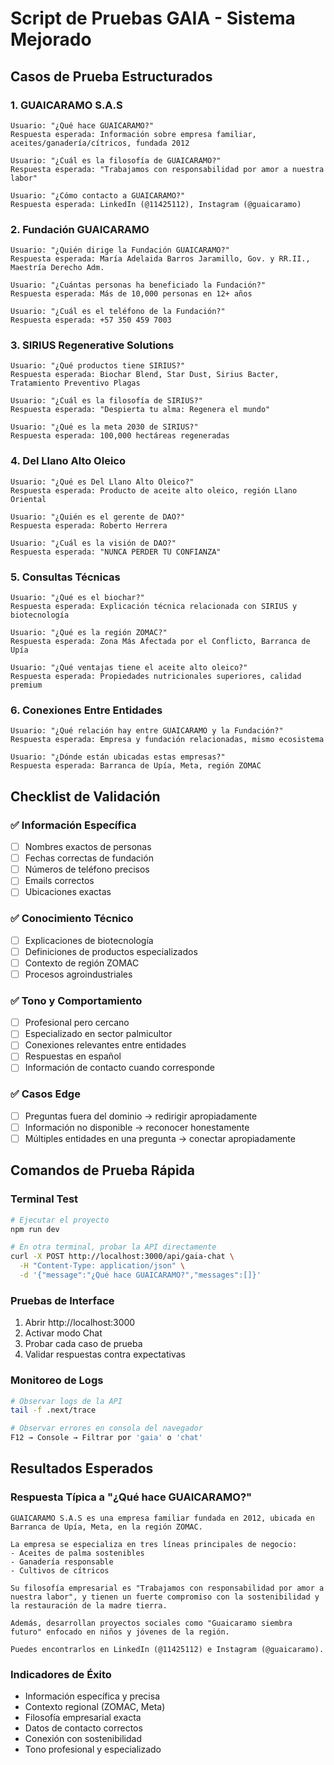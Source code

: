 # Script de Pruebas GAIA - Sistema Mejorado

## Casos de Prueba Estructurados

### 1. GUAICARAMO S.A.S
```
Usuario: "¿Qué hace GUAICARAMO?"
Respuesta esperada: Información sobre empresa familiar, aceites/ganadería/cítricos, fundada 2012

Usuario: "¿Cuál es la filosofía de GUAICARAMO?"
Respuesta esperada: "Trabajamos con responsabilidad por amor a nuestra labor"

Usuario: "¿Cómo contacto a GUAICARAMO?"
Respuesta esperada: LinkedIn (@11425112), Instagram (@guaicaramo)
```

### 2. Fundación GUAICARAMO
```
Usuario: "¿Quién dirige la Fundación GUAICARAMO?"
Respuesta esperada: María Adelaida Barros Jaramillo, Gov. y RR.II., Maestría Derecho Adm.

Usuario: "¿Cuántas personas ha beneficiado la Fundación?"
Respuesta esperada: Más de 10,000 personas en 12+ años

Usuario: "¿Cuál es el teléfono de la Fundación?"
Respuesta esperada: +57 350 459 7003
```

### 3. SIRIUS Regenerative Solutions
```
Usuario: "¿Qué productos tiene SIRIUS?"
Respuesta esperada: Biochar Blend, Star Dust, Sirius Bacter, Tratamiento Preventivo Plagas

Usuario: "¿Cuál es la filosofía de SIRIUS?"
Respuesta esperada: "Despierta tu alma: Regenera el mundo"

Usuario: "¿Qué es la meta 2030 de SIRIUS?"
Respuesta esperada: 100,000 hectáreas regeneradas
```

### 4. Del Llano Alto Oleico
```
Usuario: "¿Qué es Del Llano Alto Oleico?"
Respuesta esperada: Producto de aceite alto oleico, región Llano Oriental

Usuario: "¿Quién es el gerente de DAO?"
Respuesta esperada: Roberto Herrera

Usuario: "¿Cuál es la visión de DAO?"
Respuesta esperada: "NUNCA PERDER TU CONFIANZA"
```

### 5. Consultas Técnicas
```
Usuario: "¿Qué es el biochar?"
Respuesta esperada: Explicación técnica relacionada con SIRIUS y biotecnología

Usuario: "¿Qué es la región ZOMAC?"
Respuesta esperada: Zona Más Afectada por el Conflicto, Barranca de Upía

Usuario: "¿Qué ventajas tiene el aceite alto oleico?"
Respuesta esperada: Propiedades nutricionales superiores, calidad premium
```

### 6. Conexiones Entre Entidades
```
Usuario: "¿Qué relación hay entre GUAICARAMO y la Fundación?"
Respuesta esperada: Empresa y fundación relacionadas, mismo ecosistema

Usuario: "¿Dónde están ubicadas estas empresas?"
Respuesta esperada: Barranca de Upía, Meta, región ZOMAC
```

## Checklist de Validación

### ✅ Información Específica
- [ ] Nombres exactos de personas
- [ ] Fechas correctas de fundación
- [ ] Números de teléfono precisos
- [ ] Emails correctos
- [ ] Ubicaciones exactas

### ✅ Conocimiento Técnico
- [ ] Explicaciones de biotecnología
- [ ] Definiciones de productos especializados
- [ ] Contexto de región ZOMAC
- [ ] Procesos agroindustriales

### ✅ Tono y Comportamiento
- [ ] Profesional pero cercano
- [ ] Especializado en sector palmicultor
- [ ] Conexiones relevantes entre entidades
- [ ] Respuestas en español
- [ ] Información de contacto cuando corresponde

### ✅ Casos Edge
- [ ] Preguntas fuera del dominio → redirigir apropiadamente
- [ ] Información no disponible → reconocer honestamente
- [ ] Múltiples entidades en una pregunta → conectar apropiadamente

## Comandos de Prueba Rápida

### Terminal Test
```bash
# Ejecutar el proyecto
npm run dev

# En otra terminal, probar la API directamente
curl -X POST http://localhost:3000/api/gaia-chat \
  -H "Content-Type: application/json" \
  -d '{"message":"¿Qué hace GUAICARAMO?","messages":[]}'
```

### Pruebas de Interface
1. Abrir http://localhost:3000
2. Activar modo Chat
3. Probar cada caso de prueba
4. Validar respuestas contra expectativas

### Monitoreo de Logs
```bash
# Observar logs de la API
tail -f .next/trace

# Observar errores en consola del navegador
F12 → Console → Filtrar por 'gaia' o 'chat'
```

## Resultados Esperados

### Respuesta Típica a "¿Qué hace GUAICARAMO?"
```
GUAICARAMO S.A.S es una empresa familiar fundada en 2012, ubicada en Barranca de Upía, Meta, en la región ZOMAC. 

La empresa se especializa en tres líneas principales de negocio:
- Aceites de palma sostenibles
- Ganadería responsable  
- Cultivos de cítricos

Su filosofía empresarial es "Trabajamos con responsabilidad por amor a nuestra labor", y tienen un fuerte compromiso con la sostenibilidad y la restauración de la madre tierra.

Además, desarrollan proyectos sociales como "Guaicaramo siembra futuro" enfocado en niños y jóvenes de la región.

Puedes encontrarlos en LinkedIn (@11425112) e Instagram (@guaicaramo).
```

### Indicadores de Éxito
- Información específica y precisa
- Contexto regional (ZOMAC, Meta)
- Filosofía empresarial exacta
- Datos de contacto correctos
- Conexión con sostenibilidad
- Tono profesional y especializado
